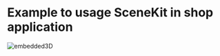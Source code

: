# Example to usage SceneKit in shop application

![embedded3D](https://user-images.githubusercontent.com/60237240/178499626-044ae419-cec3-4642-adee-687836e2d7e2.gif)
